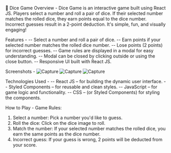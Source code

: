 
🎲 Dice Game
Overview - 
Dice Game is an interactive game built using React JS. 
Players select a number and roll a pair of dice. 
If their selected number matches the rolled dice, they earn points equal to the dice number. 
Incorrect guesses result in a 2-point deduction. It's simple, fun, and visually engaging!

Features - 
-- Select a number and roll a pair of dice.
-- Earn points if your selected number matches the rolled dice number.
-- Lose points (2 points) for incorrect guesses.
-- Game rules are displayed in a modal for easy understanding.
-- Modal can be closed by clicking outside or using the close button.
-- Responsive UI built with React JS.

Screenshots -
![Capture](https://github.com/user-attachments/assets/f4ba1879-c23e-4df3-9be0-bb30d9bc84f9)
![Capture](https://github.com/user-attachments/assets/a6683d9c-9618-4b6b-b218-2bb62a95ce26)
![Capture](https://github.com/user-attachments/assets/e96bbd75-d76b-45e9-8bf1-e1e1801fed53)




Technologies Used -
-- React JS – for building the dynamic user interface.
-- Styled Components – for reusable and clean styles.
-- JavaScript – for game logic and functionality.
-- CSS – (or Styled Components) for styling the components.

How to Play - 
Game Rules:
1. Select a number: Pick a number you'd like to guess.
2. Roll the dice: Click on the dice image to roll.
3. Match the number: If your selected number matches the rolled dice, you earn the same points as the dice number.
4. Incorrect guess: If your guess is wrong, 2 points will be deducted from your score.
